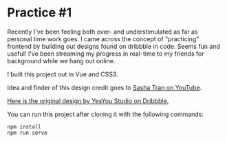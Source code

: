 # Practice #1
Recently I've been feeling both over- and understimulated as far as personal time work goes.
I came across the concept of "practicing" frontend by building out designs found on dribbble in code.
Seems fun and useful! I've been streaming my progress in real-time to my friends for background while we hang out online.

I built this project out in Vue and CSS3.

Idea and finder of this design credit goes to [Sasha Tran on YouTube](https://www.youtube.com/channel/UCCATAa8MWoBuH-sR_Jlx29A).

[Here is the original design by YesYou Studio on Dribbble.](https://dribbble.com/shots/15298794-UI-Components/attachments/7053864?mode=media)

You can run this project after cloning it with the following commands:
```
npm install
npm run serve
```